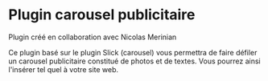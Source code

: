 # Plugin carousel publicitaire
Plugin créé en collaboration avec Nicolas Merinian

Ce plugin basé sur le plugin Slick (carousel) vous permettra de faire défiler un carousel publicitaire constitué de photos et de textes.
Vous pourrez ainsi l'insérer tel quel à votre site web.

